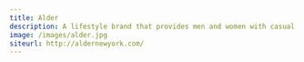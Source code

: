 ```yaml
---
title: Alder
description: A lifestyle brand that provides men and women with casual luxury goods.
image: /images/alder.jpg
siteurl: http://aldernewyork.com/
---
```

